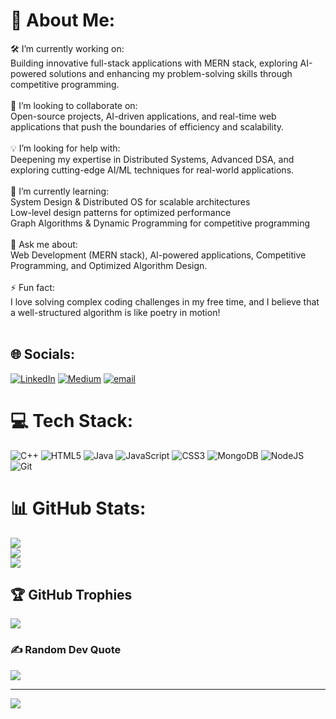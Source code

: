 # 💫 About Me:
🛠 I’m currently working on:<br>Building innovative full-stack applications with MERN stack, exploring AI-powered solutions and enhancing my problem-solving skills through competitive programming.<br><br>🤝 I’m looking to collaborate on:<br>Open-source projects, AI-driven applications, and real-time web applications that push the boundaries of efficiency and scalability.<br><br>💡 I’m looking for help with:<br>Deepening my expertise in Distributed Systems, Advanced DSA, and exploring cutting-edge AI/ML techniques for real-world applications.<br><br>🌱 I’m currently learning:<br>System Design & Distributed OS for scalable architectures<br>Low-level design patterns for optimized performance<br>Graph Algorithms & Dynamic Programming for competitive programming<br><br>💬 Ask me about:<br>Web Development (MERN stack), AI-powered applications, Competitive Programming, and Optimized Algorithm Design.<br><br>⚡ Fun fact:<br>I love solving complex coding challenges in my free time, and I believe that a well-structured algorithm is like poetry in motion!<br><br>


## 🌐 Socials:
[![LinkedIn](https://img.shields.io/badge/LinkedIn-%230077B5.svg?logo=linkedin&logoColor=white)](https://linkedin.com/in/ankit-kumar-jaipuriar) [![Medium](https://img.shields.io/badge/Medium-12100E?logo=medium&logoColor=white)](https://medium.com/@ankitjaipuriar07) [![email](https://img.shields.io/badge/Email-D14836?logo=gmail&logoColor=white)](mailto:ankitjaipuriar003@gmail.com) 

# 💻 Tech Stack:
![C++](https://img.shields.io/badge/c++-%2300599C.svg?style=for-the-badge&logo=c%2B%2B&logoColor=white) ![HTML5](https://img.shields.io/badge/html5-%23E34F26.svg?style=for-the-badge&logo=html5&logoColor=white) ![Java](https://img.shields.io/badge/java-%23ED8B00.svg?style=for-the-badge&logo=openjdk&logoColor=white) ![JavaScript](https://img.shields.io/badge/javascript-%23323330.svg?style=for-the-badge&logo=javascript&logoColor=%23F7DF1E) ![CSS3](https://img.shields.io/badge/css3-%231572B6.svg?style=for-the-badge&logo=css3&logoColor=white) ![MongoDB](https://img.shields.io/badge/MongoDB-%234ea94b.svg?style=for-the-badge&logo=mongodb&logoColor=white) ![NodeJS](https://img.shields.io/badge/node.js-6DA55F?style=for-the-badge&logo=node.js&logoColor=white) ![Git](https://img.shields.io/badge/git-%23F05033.svg?style=for-the-badge&logo=git&logoColor=white)
# 📊 GitHub Stats:
![](https://github-readme-stats.vercel.app/api?username=Ankit-Jaipuriar&theme=dark&hide_border=true&include_all_commits=true&count_private=false)<br/>
![](https://github-readme-streak-stats.herokuapp.com/?user=Ankit-Jaipuriar&theme=dark&hide_border=true)<br/>
![](https://github-readme-stats.vercel.app/api/top-langs/?username=Ankit-Jaipuriar&theme=dark&hide_border=true&include_all_commits=true&count_private=false&layout=compact)

## 🏆 GitHub Trophies
![](https://github-profile-trophy.vercel.app/?username=Ankit-Jaipuriar&theme=radical&no-frame=false&no-bg=true&margin-w=4)

### ✍️ Random Dev Quote
![](https://quotes-github-readme.vercel.app/api?type=horizontal&theme=radical)

---
[![](https://visitcount.itsvg.in/api?id=Ankit-Jaipuriar&icon=0&color=0)](https://visitcount.itsvg.in)

<!-- Proudly created with GPRM ( https://gprm.itsvg.in ) -->
